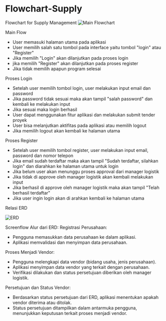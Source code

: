 # Flowchart-Supply
Flowchart for Supply Management
![Main Flowchart](https://github.com/Argius31/Business-Analyst-Study-Case/assets/122506192/796b39b9-e525-451b-8264-7357462966e2)

Main Flow
- User memasuki halaman utama pada aplikasi
- User memilih salah satu tombol pada interface yaitu tombol "login" atau "Register"
- Jika memilih "Login" akan dilanjutkan pada proses login
- jika memilih "Register" akan dilanjutkan pada proses register
- Jika tidak memilih apapun program selesai

Proses Login
- Setelah user memilih tombol login, user melakukan input email dan password
- Jika password tidak sesuai maka akan tampil "salah password" dan kembali ke melakukan input
- Jika sesuai maka login berhasil
- User dapat menggunakan fitur aplikasi dan melakukan submit tender proyek
- User bisa melanjutkan aktifitas pada aplikasi atau memilih logout
- Jika memilih logout akan kembali ke halaman utama

Proses Register
- Setelah user memilih tombol register, user melakukan input email, password dan nomor telepon
- Jika email sudah terdaftar maka akan tampil "Sudah terdaftar, silahkan login" dan diarahkan ke halaman utama untuk login
- Jika belum user akan menunggu proses approval dari manager logistik
- Jika tidak di approve oleh manager logistik akan kembali melakukan input
- Jika berhasil di approve oleh manager logistik maka akan tampil "Telah berhasil terdaftar"
- Jika user ingin login akan di arahkan kembali ke halaman utama

Relasi ERD

![ERD](https://github.com/Argius31/Business-Analyst-Study-Case/assets/122506192/b85ab211-361e-4f55-90da-9cfd9695a4e7)

Screenflow Alur dari ERD:
Registrasi Perusahaan:
- Pengguna memasukkan data perusahaan ke dalam aplikasi.
- Aplikasi memvalidasi dan menyimpan data perusahaan.

Proses Menjadi Vendor:
- Pengguna melengkapi data vendor (bidang usaha, jenis perusahaan).
- Aplikasi menyimpan data vendor yang terkait dengan perusahaan.
- Verifikasi dilakukan dan status persetujuan diberikan oleh manager logistik.

Persetujuan dan Status Vendor:
- Berdasarkan status persetujuan dari ERD, aplikasi menentukan apakah vendor diterima atau ditolak.
- Status persetujuan ditampilkan dalam antarmuka pengguna, menunjukkan keputusan terkait proses menjadi vendor.
